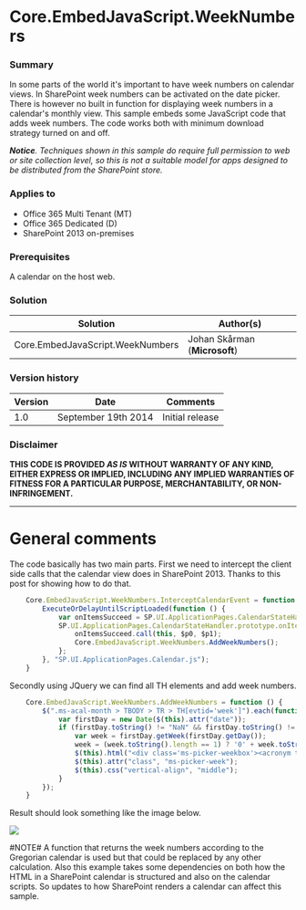 # Core.EmbedJavaScript.WeekNumbers #

### Summary ###
In some parts of the world it's important to have week numbers on calendar views. In SharePoint week numbers can be 
activated on the date picker. There is however no built in function for displaying week numbers in a calendar's monthly view. 
This sample embeds some JavaScript code that adds week numbers. The code works both with minimum download strategy turned on and off.

***Notice**. Techniques shown in this sample do require full permission to web or site collection level, so this is not a suitable model for apps designed to be distributed from the SharePoint store.*

### Applies to ###
-  Office 365 Multi Tenant (MT)
-  Office 365 Dedicated (D)
-  SharePoint 2013 on-premises

### Prerequisites ###
A calendar on the host web.

### Solution ###
Solution | Author(s)
---------|----------
Core.EmbedJavaScript.WeekNumbers | Johan Skårman (**Microsoft**)

### Version history ###
Version  | Date | Comments
---------| -----| --------
1.0  | September 19th 2014 | Initial release

### Disclaimer ###
**THIS CODE IS PROVIDED *AS IS* WITHOUT WARRANTY OF ANY KIND, EITHER EXPRESS OR IMPLIED, INCLUDING ANY IMPLIED WARRANTIES OF FITNESS FOR A PARTICULAR PURPOSE, MERCHANTABILITY, OR NON-INFRINGEMENT.**


----------

# General comments #
The code basically has two main parts. First we need to intercept the client side calls that the calendar view does in SharePoint 2013. Thanks to this post for showing how to do that.

```JavaScript
    Core.EmbedJavaScript.WeekNumbers.InterceptCalendarEvent = function () {
        ExecuteOrDelayUntilScriptLoaded(function () {
            var onItemsSucceed = SP.UI.ApplicationPages.CalendarStateHandler.prototype.onItemsSucceed;
            SP.UI.ApplicationPages.CalendarStateHandler.prototype.onItemsSucceed = function ($p0, $p1) {
                onItemsSucceed.call(this, $p0, $p1);
                Core.EmbedJavaScript.WeekNumbers.AddWeekNumbers();
            };
        }, "SP.UI.ApplicationPages.Calendar.js");
    }
```

Secondly using JQuery we can find all TH elements and add week numbers.

```JavaScript
    Core.EmbedJavaScript.WeekNumbers.AddWeekNumbers = function () {
        $(".ms-acal-month > TBODY > TR > TH[evtid='week']").each(function () {
            var firstDay = new Date($(this).attr("date"));
            if (firstDay.toString() != "NaN" && firstDay.toString() != "Invalid Date") {
                var week = firstDay.getWeek(firstDay.getDay());
                week = (week.toString().length == 1) ? '0' + week.toString() : week.toString();
                $(this).html("<div class='ms-picker-weekbox'><acronym title='Week number " + week + "'>" + week + "</acronym></div>");
                $(this).attr("class", "ms-picker-week");
                $(this).css("vertical-align", "middle");
            }
        });
    }
```

Result should look something like the image below.

![](http://i.imgur.com/tJNFtYL.png)

#NOTE#
A function that returns the week numbers according to the Gregorian calendar is used but that could be replaced by any other calculation. Also this example takes some dependencies on both how the HTML in a SharePoint calendar is structured and also on the calendar scripts. So updates to how SharePoint renders a calendar can affect this sample.